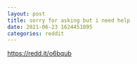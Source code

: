 ```yaml
--- 
layout: post 
title: sorry for asking but i need help 
date: 2021-06-23 1624451095 
categories: reddit 
--- 
```

https://redd.it/o6bqub